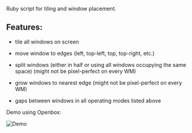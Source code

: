 Ruby script for tiling and window placement.

Features:
--------------

- tile all windows on screen
	
- move window to edges (left, top-left, top, top-right, etc.)
	
- split windows (either in half or using all windows occupying the same space) (might not be pixel-perfect on every WM)
	
- grow windows to nearest edge (might not be pixel-perfect on every WM)
	
- gaps between windows in all operating modes listed above
	

Demo using Openbox:

![Demo](http://abload.de/img/tile_demo77umj.gif)